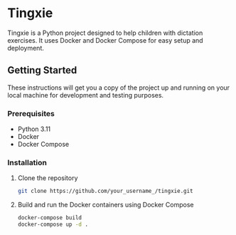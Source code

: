 # Tingxie

Tingxie is a Python project designed to help children with dictation exercises. It uses Docker and Docker Compose for easy setup and deployment.

## Getting Started

These instructions will get you a copy of the project up and running on your local machine for development and testing purposes.

### Prerequisites

- Python 3.11
- Docker
- Docker Compose

### Installation

1. Clone the repository

   ```sh
   git clone https://github.com/your_username_/tingxie.git
   ```

2. Build and run the Docker containers using Docker Compose

   ```sh
   docker-compose build
   docker-compose up -d .
   ```
